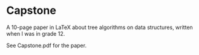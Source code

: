 # Capstone

A 10-page paper in LaTeX about tree algorithms on data structures, written when I was in grade 12.

See Capstone.pdf for the paper.
